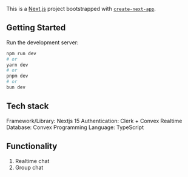 This is a [Next.js](https://nextjs.org) project bootstrapped with [`create-next-app`](https://nextjs.org/docs/app/api-reference/cli/create-next-app).

## Getting Started

Run the development server:

```bash
npm run dev
# or
yarn dev
# or
pnpm dev
# or
bun dev
```

## Tech stack

Framework/Library: Nextjs 15
Authentication: Clerk + Convex
Realtime Database: Convex
Programming Language: TypeScript

## Functionality

1. Realtime chat
2. Group chat

